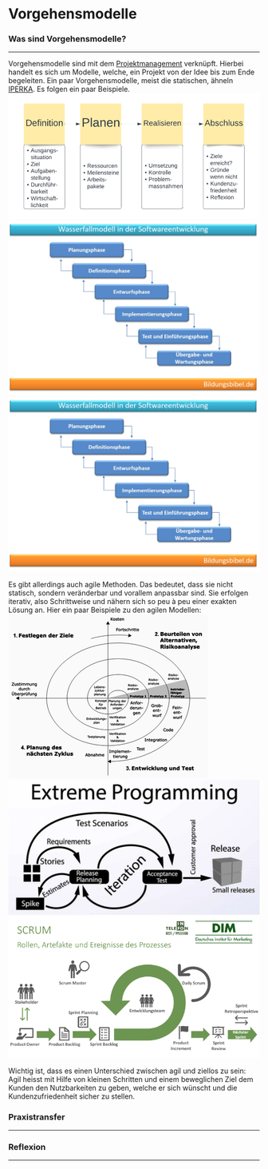 # Vorgehensmodelle

### Was sind Vorgehensmodelle?
-------
Vorgehensmodelle sind mit dem [Projektmanagement](projektmanagement.md) verknüpft. Hierbei handelt es sich um Modelle, welche, ein Projekt von der Idee bis zum Ende begeleiten. Ein paar Vorgehensmodelle, meist die statischen, ähneln [IPERKA](iperka.md). 
Es folgen ein paar Beispiele. 
![Das vier-Phasen-Modell](anhaenge/../../anhaenge/4-Phasen-Modell.png)
![Das Wasserfall-Modell](../anhaenge/wasserfallmodell-softwareentwicklung.jpg)
![Das V-Modell](../anhaenge/wasserfallmodell-softwareentwicklung.jpg)

Es gibt allerdings auch agile Methoden. Das bedeutet, dass sie nicht statisch, sondern veränderbar und vorallem anpassbar sind. Sie erfolgen iterativ, also Schrittweise und nähern sich so peu à peu einer exakten Lösung an. Hier ein paar Beispiele zu den agilen Modellen:
![Das Spiralmodell](../anhaenge/400px-Spiralmodel.png) 
![Extreme Programming](../anhaenge/Extreme-Programming-XP.webp)
![Scrum](../anhaenge/SCRUM-1.png)

Wichtig ist, dass es einen Unterschied zwischen agil und ziellos zu sein: Agil heisst mit Hilfe von kleinen Schritten und einem beweglichen Ziel dem Kunden den Nutzbarkeiten zu geben, welche er sich wünscht und die Kundenzufriedenheit sicher zu stellen. 


### Praxistransfer
-------

### Reflexion
-------